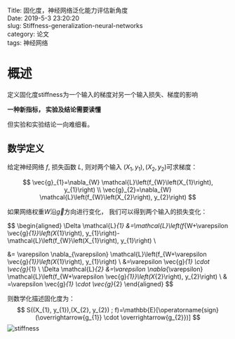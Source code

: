 Title: 固化度，神经网络泛化能力评估新角度  
Date: 2019-5-3 23:20:20  
slug: Stiffness-generalization-neural-networks  
category: 论文  
tags: 神经网络  

# 概述

定义固化度stiffness为一个输入的梯度对另一个输入损失、梯度的影响

**一种新指标， 实验及结论需要读懂**

但实验和实验结论一向难细看。



## 数学定义

给定神经网络 $f$, 损失函数 $L$, 则对两个输入 $(X_1, y_1), (X_2, y_2)$可求梯度：

$$
\vec{g}_{1}=\nabla_{W} \mathcal{L}\left(f_{W}\left(X_{1}\right), y_{1}\right)
\\  
\vec{g}_{2}=\nabla_{W} \mathcal{L}\left(f_{W}\left(X_{2}\right), y_{2}\right)
$$

如果网络权重$W$沿$\vec{g}$方向进行变化， 我们可以得到两个输入的损失变化：

$$
\begin{aligned} 
\Delta \mathcal{L}_{1} &=\mathcal{L}\left(f_{W+\varepsilon \vec{g}_{1}}\left(X_{1}\right), y_{1}\right)-\mathcal{L}\left(f_{W}\left(X_{1}\right), y_{1}\right) \\

&= \varepsilon \nabla_{\varepsilon} \mathcal{L}\left(f_{W+\varepsilon \vec{g}_{1}}\left(X_{1}\right), y_{1}\right) \\
&=\varepsilon \vec{g}_{1} \cdot \vec{g}_{1} \\
\Delta \mathcal{L}_{2} &=\varepsilon \nabla_{\varepsilon} \mathcal{L}\left(f_{W+\varepsilon \vec{g}_{1}}\left(X_{2}\right), y_{2}\right)  \\
& =\varepsilon \vec{g}_{1} \cdot \vec{g}_{2}
\end{aligned} 
$$

则数学化描述固化度为：
$$
S((X_{1}, y_{1}),(X_{2}, y_{2}) ; f)=\mathbb{E}[\operatorname{sign}(\overrightarrow{g_{1}} \cdot \overrightarrow{g_{2}})]
$$
![stiffness](images/stiffness.png)